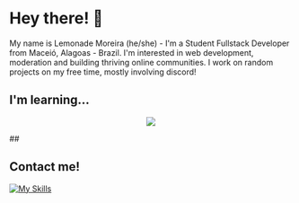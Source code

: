 Hey there! 👋
=================================

 My name is Lemonade Moreira (he/she) - I'm a Student Fullstack Developer from Maceió, Alagoas - Brazil. I'm interested in web development, moderation and building thriving online communities. I work on random projects on my free time, mostly involving discord!
## I'm learning...
<p align="center">
  <a href="https://skillicons.dev">
    <img src="https://skillicons.dev/icons?i=js,html,css,python" />
  </a>
</p>
##

## Contact me!

[![My Skills](https://skillicons.dev/icons?i=linkedin)](https://www.linkedin.com/in/mateus-moreira-919948278/)
